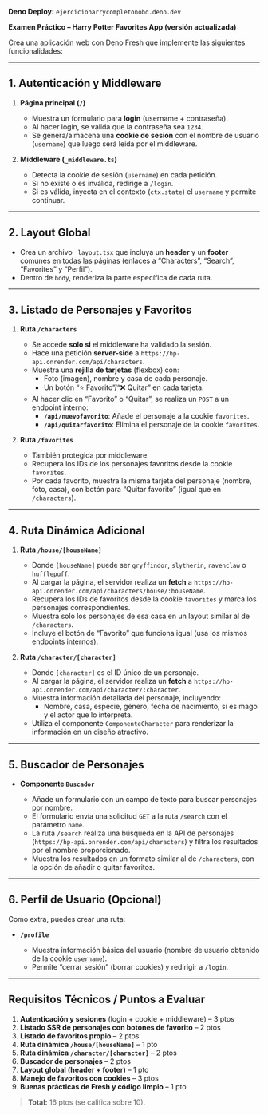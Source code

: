 **Deno Deploy:** `ejercicioharrycompletonobd.deno.dev`

**Examen Práctico – Harry Potter Favorites App (versión actualizada)**

Crea una aplicación web con Deno Fresh que implemente las siguientes funcionalidades:

---

## 1. Autenticación y Middleware

1. **Página principal (`/`)**

   * Muestra un formulario para **login** (username + contraseña).
   * Al hacer login, se valida que la contraseña sea `1234`.
   * Se genera/almacena una **cookie de sesión** con el nombre de usuario (`username`) que luego será leída por el middleware.

2. **Middleware (`_middleware.ts`)**

   * Detecta la cookie de sesión (`username`) en cada petición.
   * Si no existe o es inválida, redirige a `/login`.
   * Si es válida, inyecta en el contexto (`ctx.state`) el `username` y permite continuar.

---

## 2. Layout Global

* Crea un archivo `_layout.tsx` que incluya un **header** y un **footer** comunes en todas las páginas (enlaces a “Characters”, “Search”, “Favorites” y “Perfil”).
* Dentro de `body`, renderiza la parte específica de cada ruta.

---

## 3. Listado de Personajes y Favoritos

1. **Ruta `/characters`**

   * Se accede **solo si** el middleware ha validado la sesión.
   * Hace una petición **server-side** a `https://hp-api.onrender.com/api/characters`.
   * Muestra una **rejilla de tarjetas** (flexbox) con:
     * Foto (imagen), nombre y casa de cada personaje.
     * Un botón “⭐ Favorito”/“❌ Quitar” en cada tarjeta.
   * Al hacer clic en “Favorito” o “Quitar”, se realiza un `POST` a un endpoint interno:
     * **`/api/nuevofavorito`**: Añade el personaje a la cookie `favorites`.
     * **`/api/quitarfavorito`**: Elimina el personaje de la cookie `favorites`.

2. **Ruta `/favorites`**

   * También protegida por middleware.
   * Recupera los IDs de los personajes favoritos desde la cookie `favorites`.
   * Por cada favorito, muestra la misma tarjeta del personaje (nombre, foto, casa), con botón para “Quitar favorito” (igual que en `/characters`).

---

## 4. Ruta Dinámica Adicional

1. **Ruta `/house/[houseName]`**

   * Donde `[houseName]` puede ser `gryffindor`, `slytherin`, `ravenclaw` o `hufflepuff`.
   * Al cargar la página, el servidor realiza un **fetch** a `https://hp-api.onrender.com/api/characters/house/:houseName`.
   * Recupera los IDs de favoritos desde la cookie `favorites` y marca los personajes correspondientes.
   * Muestra solo los personajes de esa casa en un layout similar al de `/characters`.
   * Incluye el botón de “Favorito” que funciona igual (usa los mismos endpoints internos).

2. **Ruta `/character/[character]`**

   * Donde `[character]` es el ID único de un personaje.
   * Al cargar la página, el servidor realiza un **fetch** a `https://hp-api.onrender.com/api/character/:character`.
   * Muestra información detallada del personaje, incluyendo:
     * Nombre, casa, especie, género, fecha de nacimiento, si es mago y el actor que lo interpreta.
   * Utiliza el componente `ComponenteCharacter` para renderizar la información en un diseño atractivo.

---

## 5. Buscador de Personajes

* **Componente `Buscador`**

   * Añade un formulario con un campo de texto para buscar personajes por nombre.
   * El formulario envía una solicitud `GET` a la ruta `/search` con el parámetro `name`.
   * La ruta `/search` realiza una búsqueda en la API de personajes (`https://hp-api.onrender.com/api/characters`) y filtra los resultados por el nombre proporcionado.
   * Muestra los resultados en un formato similar al de `/characters`, con la opción de añadir o quitar favoritos.

---

## 6. Perfil de Usuario (Opcional)

Como extra, puedes crear una ruta:

* **`/profile`**

   * Muestra información básica del usuario (nombre de usuario obtenido de la cookie `username`).
   * Permite “cerrar sesión” (borrar cookies) y redirigir a `/login`.

---

## Requisitos Técnicos / Puntos a Evaluar

1. **Autenticación y sesiones** (login + cookie + middleware) – 3 ptos
2. **Listado SSR de personajes con botones de favorito** – 2 ptos
3. **Listado de favoritos propio** – 2 ptos
4. **Ruta dinámica `/house/[houseName]`** – 1 pto
5. **Ruta dinámica `/character/[character]`** – 2 ptos
6. **Buscador de personajes** – 2 ptos
7. **Layout global (header + footer)** – 1 pto
8. **Manejo de favoritos con cookies** – 3 ptos
9. **Buenas prácticas de Fresh y código limpio** – 1 pto

> **Total:** 16 ptos (se califica sobre 10).